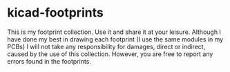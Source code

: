 # kicad-footprints

This is my footprint collection.
Use it and share it at your leisure.
Although I have done my best in drawing each footprint (I use the same modules in my PCBs) I will not take any responsibility for damages, direct or indirect, caused by the use of this collection. However, you are free to report any errors found in the footprints.